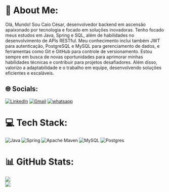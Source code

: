 # 💫 About Me:
Olá, Mundo! Sou Caio César, desenvolvedor backend em ascensão apaixonado por tecnologia e focado em soluções inovadoras. Tenho focado meus estudos em Java, Spring e SQL, além de habilidades no desenvolvimento de APIs RESTful. Meu conhecimento inclui também JWT para autenticação, PostgreSQL e MySQL para gerenciamento de dados, e ferramentas como Git e GitHub para controle de versionamento. Estou sempre em busca de novas oportunidades para aprimorar minhas habilidades técnicas e contribuir para projetos desafiadores. Além disso, valorizo a adaptabilidade e o trabalho em equipe, desenvolvendo soluções eficientes e escaláveis.

## 🌐 Socials:
[![LinkedIn](https://img.shields.io/badge/LinkedIn-0077B5?style=for-the-badge&logo=linkedin&logoColor=white)](https://www.linkedin.com/in/caiocesarss/)
[![Gmail](https://img.shields.io/badge/Gmail-D14836?style=for-the-badge&logo=gmail&logoColor=white)](mailto:caiogalaxy00@gmail.com?subject=&body=)
[![whatsapp](https://img.shields.io/badge/WhatsApp-25D366?style=for-the-badge&logo=whatsapp&logoColor=white)](https://wa.me/19933005910)

# 💻 Tech Stack:
![Java](https://img.shields.io/badge/java-%23ED8B00.svg?style=for-the-badge&logo=openjdk&logoColor=white) ![Spring](https://img.shields.io/badge/spring-%236DB33F.svg?style=for-the-badge&logo=spring&logoColor=white) ![Apache Maven](https://img.shields.io/badge/Apache%20Maven-C71A36?style=for-the-badge&logo=Apache%20Maven&logoColor=white) ![MySQL](https://img.shields.io/badge/mysql-4479A1.svg?style=for-the-badge&logo=mysql&logoColor=white) ![Postgres](https://img.shields.io/badge/postgres-%23316192.svg?style=for-the-badge&logo=postgresql&logoColor=white)
# 📊 GitHub Stats:
![](https://github-readme-stats.vercel.app/api?username=caiocssilva&theme=blue-green&hide_border=false&include_all_commits=false&count_private=true)<br/>
![](https://github-readme-stats.vercel.app/api/top-langs/?username=caiocssilva&theme=blue-green&hide_border=false&include_all_commits=false&count_private=true&layout=compact)
